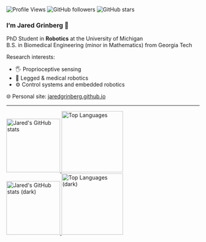 ![Profile Views](https://komarev.com/ghpvc/?username=jaredgrinberg)
![GitHub followers](https://img.shields.io/github/followers/jaredgrinberg?style=social)
![GitHub stars](https://img.shields.io/github/stars/jaredgrinberg?style=social)

### I’m Jared Grinberg 🦾  
PhD Student in **Robotics** at the University of Michigan  
B.S. in Biomedical Engineering (minor in Mathematics) from Georgia Tech  

Research interests:  
- 🖐️ Proprioceptive sensing  
- 🦿 Legged & medical robotics  
- ⚙️ Control systems and embedded robotics  

🌐 Personal site: [jaredgrinberg.github.io](https://jaredgrinberg.github.io)  

---

<div align="left"> 
<a href="https://github.com/anuraghazra/github-readme-stats#gh-light-mode-only">
  <img height=140 
       src="https://github-readme-stats.vercel.app/api?username=jaredgrinberg&count_private=true&show_icons=true&hide=issues,contribs&line_height=28&hide_border=false&card_width=347&include_all_commits=true&role=owner,collaborator&theme=default&hide_rank=true#gh-light-mode-only" 
       alt="Jared's GitHub stats" />
</a>
<a href="https://github.com/anuraghazra/github-readme-stats#gh-light-mode-only">
  <img height=160 
       src="https://github-readme-stats.vercel.app/api/top-langs/?username=jaredgrinberg&layout=compact&langs_count=6&hide_border=false&card_width=420&role=owner,collaborator&theme=default#gh-light-mode-only" 
       alt="Top Languages" />
</a>
</div>

<div align="left"> 
<a href="https://github.com/anuraghazra/github-readme-stats#gh-dark-mode-only">
  <img height=140 
       src="https://github-readme-stats.vercel.app/api?username=jaredgrinberg&count_private=true&show_icons=true&hide=issues,contribs&line_height=28&hide_border=false&card_width=347&include_all_commits=true&role=owner,collaborator&theme=dark&hide_rank=true#gh-dark-mode-only" 
       alt="Jared's GitHub stats (dark)" />
</a>
<a href="https://github.com/anuraghazra/github-readme-stats#gh-dark-mode-only">
  <img height=160 
       src="https://github-readme-stats.vercel.app/api/top-langs/?username=jaredgrinberg&layout=compact&langs_count=6&hide_border=false&card_width=420&role=owner,collaborator&theme=dark#gh-dark-mode-only" 
       alt="Top Languages (dark)" />
</a>
</div>
